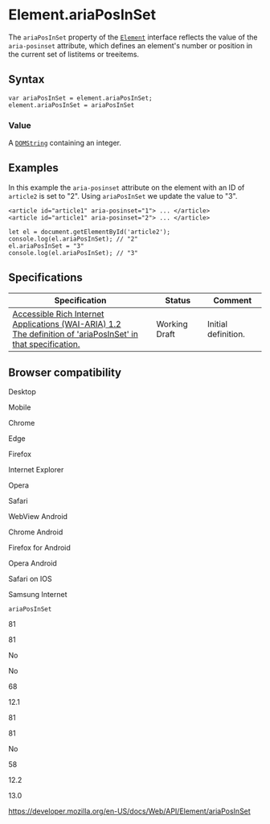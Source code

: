 Element.ariaPosInSet
====================

The `ariaPosInSet` property of the [`Element`](../element) interface reflects the value of the `aria-posinset` attribute, which defines an element's number or position in the current set of listitems or treeitems.

Syntax
------

    var ariaPosInSet = element.ariaPosInSet;
    element.ariaPosInSet = ariaPosInSet

### Value

A [`DOMString`](../domstring) containing an integer.

Examples
--------

In this example the `aria-posinset` attribute on the element with an ID of `article2` is set to "2". Using `ariaPosInSet` we update the value to "3".

    <article id="article1" aria-posinset="1"> ... </article>
    <article id="article1" aria-posinset="2"> ... </article>

    let el = document.getElementById('article2');
    console.log(el.ariaPosInSet); // "2"
    el.ariaPosInSet = "3"
    console.log(el.ariaPosInSet); // "3"

Specifications
--------------

<table><thead><tr class="header"><th>Specification</th><th>Status</th><th>Comment</th></tr></thead><tbody><tr class="odd"><td><a href="https://www.w3.org/TR/wai-aria-1.2/#dom-ariamixin-ariaposinset">Accessible Rich Internet Applications (WAI-ARIA) 1.2<br />
<span class="small">The definition of 'ariaPosInSet' in that specification.</span></a></td><td><span class="spec-wd">Working Draft</span></td><td>Initial definition.</td></tr></tbody></table>

Browser compatibility
---------------------

Desktop

Mobile

Chrome

Edge

Firefox

Internet Explorer

Opera

Safari

WebView Android

Chrome Android

Firefox for Android

Opera Android

Safari on IOS

Samsung Internet

`ariaPosInSet`

81

81

No

No

68

12.1

81

81

No

58

12.2

13.0

<a href="https://developer.mozilla.org/en-US/docs/Web/API/Element/ariaPosInSet" class="_attribution-link">https://developer.mozilla.org/en-US/docs/Web/API/Element/ariaPosInSet</a>
